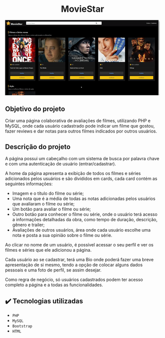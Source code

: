<h1 align="center">MovieStar</h1>

![Template MovieStar](templates/capa_do_projeto/moviestar_to_readme.gif)

## Objetivo do projeto

Criar uma página colaborativa de avaliações de filmes, utilizando PHP e MySQL, onde cada usuário cadastrado pode indicar um filme que gostou, fazer reviews e dar notas para outros filmes indicados por outros usuários.

## Descrição do projeto

A página possui um cabeçalho com um sistema de busca por palavra chave e com uma autenticação de usuário (entrar/cadastrar).

A home da página apresenta a exibição de todos os filmes e séries adicionados pelos usuários e são divididos em cards, cada card contém as seguintes informações:

- Imagem e o título do filme ou série;
- Uma nota que é a média de todas as notas adicionadas pelos usuários que avaliaram o filme ou série;
- Um botão para avaliar o filme ou série;
- Outro botão para conhecer o filme ou série, onde o usuário terá acesso a informações detalhadas da obra, como tempo de duração, descrição, gênero e trailer;
- Avaliações de outros usuários, área onde cada usuário escolhe uma nota e posta a sua opinião sobre o filme ou série.

Ao clicar no nome de um usuário, é possível acessar o seu perfil e ver os filmes e séries que ele adicionou a página.

Cada usuário ao se cadastrar, terá uma Bio onde poderá fazer uma breve apresentação de si mesmo, tendo a opção de colocar alguns dados pessoais e uma foto de perfil, se assim desejar.

Como regra de negócio, só usuários cadastrados podem ter acesso completo a página e a todas as funcionalidades.

## :heavy_check_mark: Tecnologias utilizadas

- `PHP`
- `MySQL`
- `Bootstrap`
- `HTML`
